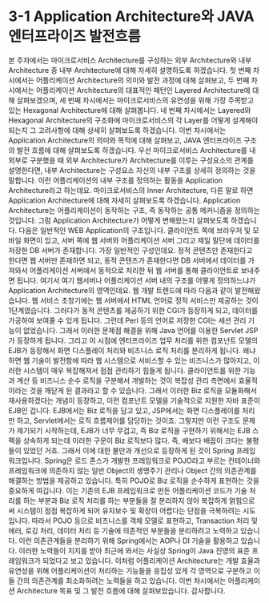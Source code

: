 # 3-1 Application Architecture와 JAVA 엔터프라이즈 발전흐름

본 주차에서는 마이크로서비스 Architecture를 구성하는 외부 Architecture와 내부 Architecture 중 내부 Architecture에 대해 자세히 설명하도록 하겠습니다.
첫 번째 차시에서는 어플리케이션 Architecture의 의미와 발전 과정에 대해 살펴보고,
두 번째 차시에서는 어플리케이션 Architecture의 대표적인 패턴인 Layered Architecture에 대해 살펴보겠으며,
세 번째 차시에서는 마이크로서비스의 유연성을 위해 가장 주목받고 있는 Hexagonal Architecture에 대해 살펴봅니다.
네 번째 차시에서는 Layered와 Hexagonal Architecture의 구조화에 마이크로서비스의 각 Layer를 어떻게 설계해야 되는지 그 고려사항에 대해 상세히 살펴보도록 하겠습니다.
이번 차시에서는 Application Architecture의 의미와 목적에 대해 살펴보고, JAVA 엔터프라이즈 구조의 발전 흐름에 대해 살펴보도록 하겠습니다.
우선 마이크로서비스 Architecture를 내외부로 구분했을 때 외부 Architecture가 Architecture를 이루는 구성요소의 관계를 설명한다면,
내부 Architecture는 구성요소 자신의 내부 구조를 상세히 정의하는 것을 말합니다.
이런 어플리케이션의 내부 구조를 정의하는 활동을 Application Architecture라고 하는데요.
마이크로서비스의 Inner Architecture, 다른 말로 하면 Application Architecture에 대해 자세히 살펴보도록 하겠습니다.
Application Architecture는 어플리케이션이 동작하는 구조, 즉 동작하는 공통 메커니즘을 정의하는 것입니다.
그럼 Application Architecture가 어떻게 변해왔는지 살펴보도록 하겠습니다. 다음은 일반적인 WEB Application의 구조입니다.
클라이언트 쪽에 브라우저 및 모바일 화면이 있고, 서버 쪽에 웹 서버와 어플리케이션 서버 그리고 제일 말단에 데이터를 저장한 DB 서버가 존재합니다.
가장 일반적인 구성인데요. 정적 콘텐츠만 존재한다고 한다면 웹 서버만 존재하면 되고, 동적 콘텐츠가 존재한다면
DB 서버에서 데이터를 가져와서 어플리케이션 서버에서 동적으로 처리한 뒤 웹 서버를 통해 클라이언트로 보내주면 됩니다.
여기서 여기 웹서버나 어플리케이션 서버 내의 구조를 어떻게 정의하느냐가 Application Architecture의 영역인데요.
웹 개발 트렌드에 따라 다음과 같이 발전해왔습니다.
웹 서비스 초창기에는 웹 서버에서 HTML 언어로 정적 서비스만 제공하는 것이 1단계였습니다.
그러다가 동적 콘텐츠를 제공하기 위한 CGI가 등장하게 되고, 데이터를 가공하여 보여줄 수 있게 됩니다.
그런데 Perl 등의 언어로 저장한 CGI는 세션 관리 기능이 없었습니다.
그래서 이러한 문제점 해결을 위해 Java 언어를 이용한 Servlet JSP가 등장하게 됩니다.
그리고 이 시점에 엔터프라이즈 업무 처리를 위한 컴포넌트 모델의 EJB가 등장해서 화면 디스플레이 처리와 비즈니스 로직 처리를 분리하게 됩니다.
왜냐하면 웹 기술이 발전함에 따라 웹 시스템으로 서비스할 수 있는 비즈니스가 많아지고, 이러한 시스템이 매우 복잡해져서 점점 관리하기 힘들게 됩니다.
클라이언트를 위한 기능과 계산 등 비즈니스 순수 로직을 구분해서 개발하는 것이 복잡성 관리 측면에서 효율적이라는 것을 깨닫게 된 결과라고 할 수 있습니다.
그래서 이러한 Biz 로직을 모듈화해서 재사용하겠다는 개념이 등장하고, 이런 컴포넌트 모델을 기술적으로 지원한 자바 표준이 EJB인 겁니다.
EJB에서는 Biz 로직을 담고 있고, JSP에서는 화면 디스플레이를 처리만 하고, Servlet에서는 로직 흐름제어를 담당하는 것이죠.
그렇지만 이런 구조도 문제가 제기되기 시작하는데, EJB가 너무 무겁고, 즉 Biz 로직을 구현하기 위해서는 EJB 스펙을 상속하게 되는데 이러한 구문이 Biz 로직보다 많다.
즉, 배보다 배꼽이 크다는 불평들이 있었던 거죠. 그래서 이에 대한 불만과 개선으로 등장하게 된 것이 Spring 프레임워크입니다.
Spring은 로드 존스가 개발한 프레임워크로 POJO라고 부르는 컨테이너와
프레임워크에 의존하지 않는 일반 Object의 생명주기 관리나 Object 간의 의존관계를 해결하는 방법을 제공하고 있습니다.
특히 POJO로 Biz 로직을 순수하게 표현하는 것을 중요하게 여깁니다.
이는 기존의 EJB 프레임워크로 만든 어플리케이션 코드가 기술 처리를 하는 부분과 Biz 로직 처리를 하는 부분들을 잘 분리하지 않아 복잡하게 얽힘으로써
시스템이 점점 복잡하게 되어 유지보수 및 확장이 어렵다는 단점을 극복하려는 시도입니다.
따라서 POJO 등으로 비즈니스를 객체 모델로 표현하고, Transaction 처리 및 에러, 로깅 처리, 데이터 처리 등 기술에 의존적인 부분들을 분리하려고 노력하고 있습니다.
이런 의존관계들을 분리하기 위해 Spring에서는 AOP나 DI 기술을 활용하고 있습니다.
이러한 노력들이 지지를 받아 최근에 와서는 사실상 Spring이 Java 진영의 표준 프레임워크가 되었다고 보고 있습니다.
이처럼 어플리케이션 Architecture는 개발 효율과 유연성을 위해 어플리케이션이 처리하는 기능들을 응집성 있게 각 영역으로 구분하고 이들 간의 의존관계를 최소화하려는 노력들을 하고 있습니다.
이번 차시에서는 어플리케이션 Architecture 목표 및 그 발전 흐름에 대해 살펴보았습니다. 감사합니다.
